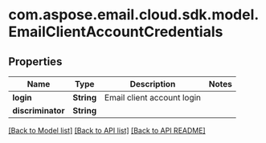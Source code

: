 
# com.aspose.email.cloud.sdk.model.EmailClientAccountCredentials

## Properties
Name | Type | Description | Notes
------------ | ------------- | ------------- | -------------
**login** | **String** | Email client account login              | 
**discriminator** | **String** |  | 


[[Back to Model list]](README.md#documentation-for-models) [[Back to API list]](README.md#documentation-for-api-endpoints) [[Back to API README]](README.md)

